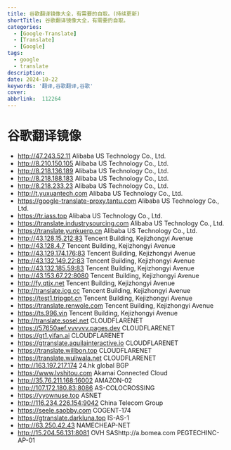 ```yaml
---
title: 谷歌翻译镜像大全，有需要的自取。(持续更新)
shortTitle: 谷歌翻译镜像大全，有需要的自取。
categories:
  - [Google-Translate]
  - [Translate]
  - [Google]
tags:
  - google
  - translate
description:  
date: 2024-10-22
keywords: '翻译,谷歌翻译,谷歌'
cover:  
abbrlink:  112264
---
```


# 谷歌翻译镜像

- http://47.243.52.11   Alibaba US Technology Co., Ltd.
- http://8.210.150.105   Alibaba US Technology Co., Ltd.
- http://8.218.136.189   Alibaba US Technology Co., Ltd.
- http://8.218.188.183   Alibaba US Technology Co., Ltd.
- http://8.218.233.23   Alibaba US Technology Co., Ltd.
- http://t.yuxuantech.com   Alibaba US Technology Co., Ltd.
- https://google-translate-proxy.tantu.com   Alibaba US Technology Co., Ltd.
- https://tr.iass.top   Alibaba US Technology Co., Ltd.
- https://translate.industrysourcing.com   Alibaba US Technology Co., Ltd.
- https://translate.yunkuerp.cn   Alibaba US Technology Co., Ltd.
- http://43.128.15.212:83   Tencent Building, Kejizhongyi Avenue
- http://43.128.4.7   Tencent Building, Kejizhongyi Avenue
- http://43.129.174.176:83   Tencent Building, Kejizhongyi Avenue
- http://43.132.149.22:83   Tencent Building, Kejizhongyi Avenue
- http://43.132.185.59:83   Tencent Building, Kejizhongyi Avenue
- http://43.153.67.22:8080   Tencent Building, Kejizhongyi Avenue
- http://fy.qtjx.net   Tencent Building, Kejizhongyi Avenue
- http://translate.icg.cc   Tencent Building, Kejizhongyi Avenue
- https://test1.tripgpt.cn   Tencent Building, Kejizhongyi Avenue
- https://translate.renwole.com   Tencent Building, Kejizhongyi Avenue
- https://ts.996.vin   Tencent Building, Kejizhongyi Avenue
- http://translate.sosel.net   CLOUDFLARENET
- https://57650aef.vvvvvv.pages.dev   CLOUDFLARENET
- https://gt1.yifan.ai   CLOUDFLARENET
- https://gtranslate.aquilainteractive.io   CLOUDFLARENET
- https://translate.willbon.top   CLOUDFLARENET
- https://translate.wuliwala.net   CLOUDFLARENET
- http://163.197.217.174   24.hk global BGP
- https://www.lvshitou.com   Akamai Connected Cloud
- http://35.76.211.168:16002   AMAZON-02
- http://107.172.180.83:8086   AS-COLOCROSSING
- https://yyownuse.top   ASNET
- http://116.234.226.154:9042   China Telecom Group
- https://seele.saobby.com   COGENT-174
- https://gtranslate.darkluna.top   IS-AS-1
- http://63.250.42.43   NAMECHEAP-NET
- http://15.204.56.131:8081   OVH SAShttp://a.bomea.com PEGTECHINC-AP-01
 